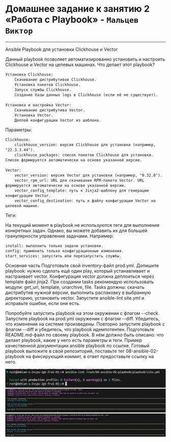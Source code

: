 # Домашнее задание к занятию 2 «Работа с Playbook» - `Мальцев Виктор`

---

Ansible Playbook для установки Clickhouse и Vector

Данный playbook позволяет автоматизированно установить и настроить Clickhouse и Vector на целевых машинах.
Что делает этот playbook?

    Установка Clickhouse:
        Скачивание дистрибутивов Clickhouse.
        Установка пакетов Clickhouse.
        Запуск службы Clickhouse.
        Создание базы данных logs в Clickhouse (если её не существует).

    Установка и настройка Vector:
        Скачивание дистрибутива Vector.
        Установка Vector.
        Деплой конфигурации Vector из шаблона.

Параметры:

    Clickhouse:
        clickhouse_version: версия Clickhouse для установки (например, "22.3.3.44").
        clickhouse_packages: список пакетов Clickhouse для установки. Список формируется автоматически на основе указанной версии.

    Vector:
        vector_version: версия Vector для установки (например, "0.32.0").
        vector_rpm_url: URL для скачивания RPM-пакета Vector. URL формируется автоматически на основе указанной версии.
        vector_config_template: путь к Jinja2-шаблону для генерации конфигурации Vector.
        vector_config_destination: путь к файлу конфигурации Vector на целевой машине.

Теги:

На текущий момент в playbook не используются теги для выполнения конкретных задач. Однако, вы можете добавить их для большей гранулярности управления задачами. Например:

    install: выполнить только задачи установки.
    config: применить только конфигурационные изменения.
    start_services: запустить или перезапустить службы.




Основная часть
Подготовьте свой inventory-файл prod.yml.
Допишите playbook: нужно сделать ещё один play, который устанавливает и настраивает vector. Конфигурация vector должна деплоиться через template файл jinja2.
При создании tasks рекомендую использовать модули: get_url, template, unarchive, file.
Tasks должны: скачать дистрибутив нужной версии, выполнить распаковку в выбранную директорию, установить vector.
Запустите ansible-lint site.yml и исправьте ошибки, если они есть.

Попробуйте запустить playbook на этом окружении с флагом --check.
Запустите playbook на prod.yml окружении с флагом --diff. Убедитесь, что изменения на системе произведены.
Повторно запустите playbook с флагом --diff и убедитесь, что playbook идемпотентен.
Подготовьте README.md-файл по своему playbook. В нём должно быть описано: что делает playbook, какие у него есть параметры и теги. Пример качественной документации ansible playbook по ссылке.
Готовый playbook выложите в свой репозиторий, поставьте тег 08-ansible-02-playbook на фиксирующий коммит, в ответ предоставьте ссылку на него.


![alt text](https://github.com/vmmaltsev/screenshot/blob/main/Screenshot_20.png)
![alt text](https://github.com/vmmaltsev/screenshot/blob/main/Screenshot_21.png)
![alt text](https://github.com/vmmaltsev/screenshot/blob/main/Screenshot_22.png)